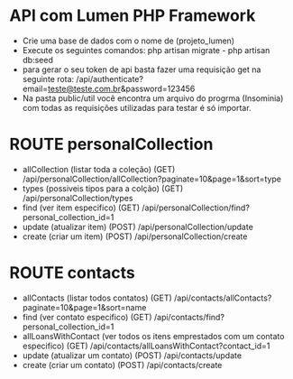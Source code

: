 # API com Lumen PHP Framework
- Crie uma base de dados com o nome de (projeto_lumen)
- Execute os seguintes comandos: php artisan migrate - php artisan db:seed
- para gerar o seu token de api basta fazer uma requisição get na seguinte rota: /api/authenticate?email=teste@teste.com.br&password=123456
- Na pasta public/util você encontra um arquivo do progrma (Insominia) com todas as requisições utilizadas para testar é só importar.
  
# ROUTE personalCollection
- allCollection (listar toda a coleção) (GET) /api/personalCollection/allCollection?paginate=10&page=1&sort=type
- types  (possiveis tipos para a colção) (GET)  /api/personalCollection/types 
- find  (ver item especifico) (GET)  /api/personalCollection/find?personal_collection_id=1 
- update (atualizar item) (POST) /api/personalCollection/update
- create (criar um item) (POST) /api/personalCollection/create

# ROUTE contacts
- allContacts (listar todos contatos) (GET) /api/contacts/allContacts?paginate=10&page=1&sort=name
- find  (ver contato especifico) (GET)  /api/contacts/find?personal_collection_id=1 
- allLoansWithContact (ver todos os itens emprestados com um contato especifico) (GET) /api/contacts/allLoansWithContact?contact_id=1
- update (atualizar um contato) (POST) /api/contacts/update
- create (criar um contato) (POST) /api/contacts/create